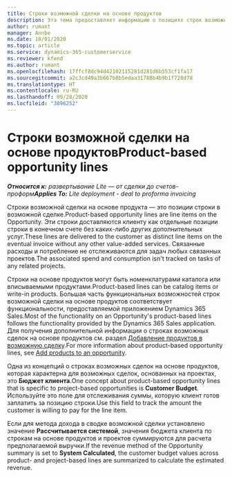 ```yaml
---
title: Строки возможной сделки на основе продуктов
description: Эта тема предоставляет информацию о позициях строк возможной сделки на основе продукта в Project Operations.
author: rumant
manager: Annbe
ms.date: 10/01/2020
ms.topic: article
ms.service: dynamics-365-customerservice
ms.reviewer: kfend
ms.author: rumant
ms.openlocfilehash: 17ffcf8dc94d42102115281d281d6b553cf1fa17
ms.sourcegitcommit: a2c3cd49a3b667b8b5edaa31788b4b9b1f728d78
ms.translationtype: HT
ms.contentlocale: ru-RU
ms.lasthandoff: 09/28/2020
ms.locfileid: "3896252"
---
```

# <a name="product-based-opportunity-lines"></a><span data-ttu-id="90262-103">Строки возможной сделки на основе продуктов</span><span class="sxs-lookup"><span data-stu-id="90262-103">Product-based opportunity lines</span></span>

<span data-ttu-id="90262-104">_**Относится к:** развертывание Lite — от сделки до счетов-проформ_</span><span class="sxs-lookup"><span data-stu-id="90262-104">_**Applies To:** Lite deployment - deal to proforma invoicing_</span></span>

<span data-ttu-id="90262-105">Строки возможной сделки на основе продукта — это позиции строки в возможной сделке.</span><span class="sxs-lookup"><span data-stu-id="90262-105">Product-based opportunity lines are line items on the Opportunity.</span></span> <span data-ttu-id="90262-106">Эти строки доставляются клиенту как отдельные позиции строки в конечном счете без каких-либо других дополнительных услуг.</span><span class="sxs-lookup"><span data-stu-id="90262-106">These lines are delivered to the customer as distinct line items on the eventual invoice without any other value-added services.</span></span> <span data-ttu-id="90262-107">Связанные расходы и потребление не отслеживаются для задач любых связанных проектов.</span><span class="sxs-lookup"><span data-stu-id="90262-107">The associated spend and consumption isn't tracked on tasks of any related projects.</span></span>

<span data-ttu-id="90262-108">Строки на основе продуктов могут быть номенклатурами каталога или вписываемыми продуктами.</span><span class="sxs-lookup"><span data-stu-id="90262-108">Product-based lines can be catalog items or write-in products.</span></span> <span data-ttu-id="90262-109">Большая часть функциональных возможностей строк возможной сделки на основе продуктов соответствует функциональности, предоставляемой приложением Dynamics 365 Sales.</span><span class="sxs-lookup"><span data-stu-id="90262-109">Most of the functionality on an Opportunity's product-based lines follows the functionality provided by the Dynamics 365 Sales application.</span></span> <span data-ttu-id="90262-110">Для получения дополнительной информации о строках возможных сделок на основе продуктов см. раздел [Добавление продуктов в возможную сделку](https://docs.microsoft.com/dynamics365/sales-enterprise/add-products-opportunity).</span><span class="sxs-lookup"><span data-stu-id="90262-110">For more information about product-based opportunity lines, see [Add products to an opportunity](https://docs.microsoft.com/dynamics365/sales-enterprise/add-products-opportunity).</span></span>

<span data-ttu-id="90262-111">Одна из концепций о строках возможных сделок на основе продуктов, которая характерна для возможных сделок, основанных на проектах, это **Бюджет клиента**.</span><span class="sxs-lookup"><span data-stu-id="90262-111">One concept about product-based opportunity lines that is specific to project-based opportunities is **Customer Budget**.</span></span> <span data-ttu-id="90262-112">Используйте это поле для отслеживания суммы, которую клиент готов заплатить за позицию строки.</span><span class="sxs-lookup"><span data-stu-id="90262-112">Use this field to track the amount the customer is willing to pay for the line item.</span></span>

<span data-ttu-id="90262-113">Если для метода дохода в сводке возможной сделки установлено значение **Рассчитывается системой**, значения бюджета клиента по строкам на основе продуктов и проектов суммируются для расчета предполагаемой выручки.</span><span class="sxs-lookup"><span data-stu-id="90262-113">If the revenue method of the Opportunity summary is set to **System Calculated**, the customer budget values across product- and project-based lines are summarized to calculate the estimated revenue.</span></span>
